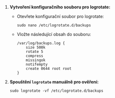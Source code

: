 
1. **Vytvoření konfiguračního souboru pro logrotate:**
   - Otevřete konfigurační soubor pro logrotate:
     ```
     sudo nano /etc/logrotate.d/backups
     ```
   - Vložte následující obsah do souboru:
     ```
     /var/log/backups.log {
         size 500k
         rotate 5
         compress
         missingok
         notifempty
         create 0644 root root
     }
     ```

2. **Spouštění `logrotate` manuálně pro ověření:**
     ```
     sudo logrotate -vf /etc/logrotate.d/backups
     ```
